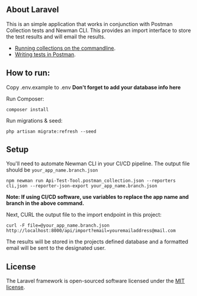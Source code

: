 ## About Laravel

This is an simple application that works in conjunction with Postman Collection tests and Newman CLI. This provides an import interface to store the test results and will email the results.

- [Running collections on the commandline](https://learning.postman.com/docs/running-collections/using-newman-cli/command-line-integration-with-newman/#:~:text=Newman%20is%20a%20command%2Dline,directly%20from%20the%20command%20line.&text=Newman%20maintains%20feature%20parity%20with,the%20collection%20runner%20in%20Postman.).
- [Writing tests in Postman](https://learning.postman.com/docs/writing-scripts/test-scripts/#:~:text=You%20can%20add%20tests%20to,execute%20after%20the%20request%20runs.).

## How to run:

Copy .env.example to .env
**Don't forget to add your database info here**

Run Composer:

``composer install``

Run migrations & seed:

``php artisan migrate:refresh --seed``

## Setup

You'll need to automate Newman CLI in your CI/CD pipeline.  The output file should be
```your_app_name.branch.json```

```
npm newman run Api-Test-Tool.postman_collection.json --reporters cli,json --reporter-json-export your_app_name.branch.json
```
**Note: If using CI/CD software, use variables to replace the app name and branch in the above command.**

Next, CURL the output file to the import endpoint in this project:

```
curl -F file=@your_app_name.branch.json http://localhost:8000/api/import?email=youremailaddress@mail.com
```

The results will be stored in the projects defined database and a formatted email will be sent to the designated user.

## License

The Laravel framework is open-sourced software licensed under the [MIT license](https://opensource.org/licenses/MIT).
